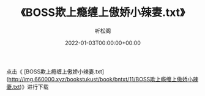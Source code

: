 ﻿---
title:  《BOSS欺上瘾缠上傲娇小辣妻.txt》
date:   2022-01-03T00:00:00+00:00
author: 听松阁
layout: post
permalink: /BOSS欺上瘾缠上傲娇小辣妻/
categories: 小说
tags: [小说]
---

点击《 [BOSS欺上瘾缠上傲娇小辣妻.txt](<a href="http://img.660000.xyz/bookstukust/book/bntxt/11/BOSS" target=_blank>http://img.660000.xyz/bookstukust/book/bntxt/11/BOSS欺上瘾缠上傲娇小辣妻.txt)》进行下载